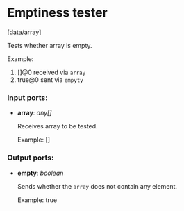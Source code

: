 # Emptiness tester

[data/array]

Tests whether array is empty.

Example:
1. []@0 received via `array` 
2. true@0 sent via `empyty`

### Input ports:

* __array__: _any[]_

    Receives array to be tested.
    
    Example:
    []



### Output ports:

* __empty__: _boolean_

    Sends whether the `array` does not contain any element.
    
    Example:
    true



